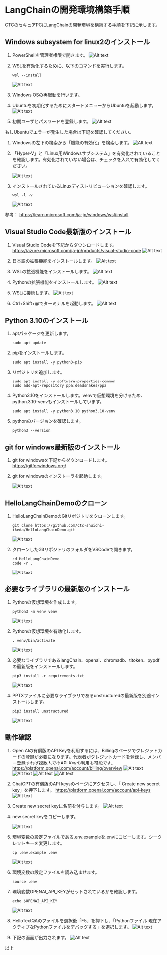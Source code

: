 

# LangChainの開発環境構築手順
CTCのセキュアPCにLangChainの開発環境を構築する手順を下記に示します。

## Windows subsystem for linux2のインストール
1. PowerShellを管理者権限で開きます。
    ![Alt text](image.png)

1. WSLを有効化するために、以下のコマンドを実行します。
    ```
    wsl --install
    ```
    ![Alt text](image-1.png)

1. Windows OSの再起動を行います。

1. Ubuntuを初期化するためにスタートメニューからUbuntuを起動します。
    ![Alt text](image-5.png)

1. 初期ユーザとパスワードを登録します。
    ![Alt text](image-6.png)

もしUbuntuでエラーが発生した場合は下記を確認してください。

1. Windowsの左下の検索から「機能の有効化」を検索します。
    ![Alt text](image-3.png)

1. 「Hyper-V」と「Linux用Windowsサブシステム」を有効化されていることを確認します。有効化されていない場合は、チェックを入れて有効化してください。

    ![Alt text](image-4.png)

1. インストールされているLinuxディストリビューションを確認します。
    ```
    wsl -l -v
    ```
    ![Alt text](image-2.png)

参考：
https://learn.microsoft.com/ja-jp/windows/wsl/install


## Visual Studio Code最新版のインストール
1. Visual Studio Codeを下記からダウンロードします。
    https://azure.microsoft.com/ja-jp/products/visual-studio-code
    ![Alt text](image-8.png)

1. 日本語の拡張機能をインストールします。
    ![Alt text](image-38.png)

1. WSLの拡張機能をインストールします。
    ![Alt text](image-39.png)

1. Pythonの拡張機能をインストールします。
    ![Alt text](image-40.png)

1. WSLに接続します。
    ![Alt text](image-9.png)

1. Ctrl+Shift+@でターミナルを起動します。
    ![Alt text](image-10.png)


## Python 3.10のインストール
1. aptパッケージを更新します。
    ```
    sudo apt update
    ```

1. pipをインストールします。
    ```
    sudo apt install -y python3-pip
    ```

1. リポジトリを追加します。
    ```
    sudo apt install -y software-properties-common
    sudo add-apt-repository ppa:deadsnakes/ppa
    ```

1. Python3.10をインストールします。venvで仮想環境を分けるため、python.3.10-venvもインストールしています。
    ```
    sudo apt install -y python3.10 python3.10-venv
    ```

1. pythonのバージョンを確認します。
    ```
    python3 --version
    ```

## git for windows最新版のインストール
1. git for windowsを下記からダウンロードします。
    https://gitforwindows.org/

1. git for windowsのインストーラを起動します。

    ![Alt text](image-7.png)


## HelloLangChainDemoのクローン
1. HelloLangChainDemoのGitリポジトリをクローンします。
    ```
    git clone https://github.com/ctc-shuichi-ikeda/HelloLangChainDemo.git
    ```
    ![Alt text](image-21.png)

1. クローンしたGitリポジトリのフォルダをVSCodeで開きます。
    ```
    cd HelloLangChainDemo
    code -r .
    ```
    ![Alt text](image-32.png)

## 必要なライブラリの最新版のインストール
1. Pythonの仮想環境を作成します。
    ```
    python3 -m venv venv
    ```
    ![Alt text](image-24.png)

1. Pythonの仮想環境を有効化します。
    ```
    . venv/bin/activate
    ```
    ![Alt text](image-13.png)
    
1. 必要なライブラリであるlangChain、openai、chromadb、titoken、pypdfの最新版をインストールします。
    ```
    pip3 install -r requirements.txt
    ```
    ![Alt text](image-22.png)

1. PPTXファイルに必要なライブラリであるunstructuredの最新版を別途インストールします。
    ```
    pip3 install unstructured
    ```
    ![Alt text](image-33.png)

## 動作確認
1. Open AIの有償版のAPI Keyを利用するには、Billingのページでクレジットカードの登録が必要になります。代表者がクレジットカードを登録し、メンバー登録すれば複数人でのAPI Keyの利用も可能です。
    https://platform.openai.com/account/billing/overview
    ![Alt text](image-29.png)
    ![Alt text](image-30.png)
    ![Alt text](image-31.png)
    ![Alt text](image-26.png)

1. ChatGPTの有償版のAPI keysのページにアクセスし、「
Create new secret key」を押下します。
    https://platform.openai.com/account/api-keys
    ![Alt text](image-16.png)

1. Create new secret keyに名前を付与します。
    ![Alt text](image-17.png)

1. new secret keyをコピーします。

    ![Alt text](image-18.png)

1. 環境変数の設定ファイルである.env.exampleを.envにコピーします。シークレットキーを変更します。
    ```
    cp .env.example .env
    ```
    ![Alt text](image-34.png)

1. 環境変数の設定ファイルを読み込ませます。
    ```
    source .env
    ```

1. 環境変数OPENAI_API_KEYがセットされているかを確認します。
    ```
    echo $OPENAI_API_KEY
    ```
    ![Alt text](image-35.png)

1. HelloTextQAのファイルを選択後「F5」を押下し、「Pythonファイル 現在アクティブなPythonファイルをデバッグする」を選択します。
    ![Alt text](image-36.png)

1. 下記の画面が出力されます。
    ![Alt text](image-37.png)

以上
